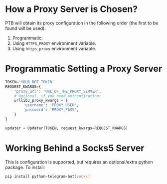 # How a Proxy Server is Chosen?
PTB will obtain its proxy configuration in the following order (the first to be found will be used):
1. Programmatic.
2. Using `HTTPS_PROXY` environment variable.
3. Using `https_proxy` environment variable.

# Programmatic Setting a Proxy Server
```python
TOKEN='YOUR_BOT_TOKEN'
REQUEST_KWARGS={
    'proxy_url': 'URL_OF_THE_PROXY_SERVER',
    # Optional, if you need authentication:
    urllib3_proxy_kwargs = {
        'username': 'PROXY_USER',
        'password': 'PROXY_PASS',
    }
}

updater = Updater(TOKEN, request_kwargs=REQUEST_KWARGS)
```

# Working Behind a Socks5 Server
This is configuration is supported, but requires an optional/extra python package.
To install:
```bash
pip install python-telegram-bot[socks]
```